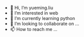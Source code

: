 - 👋 Hi, I’m yueming.liu
- 👀 I’m interested in web
- 🌱 I’m currently learning python
- 💞️ I’m looking to collaborate on ...
- 📫 How to reach me ...

<!---
Galaxy-Rigel/Galaxy-Rigel is a ✨ special ✨ repository because its `README.md` (this file) appears on your GitHub profile.
You can click the Preview link to take a look at your changes.
--->
